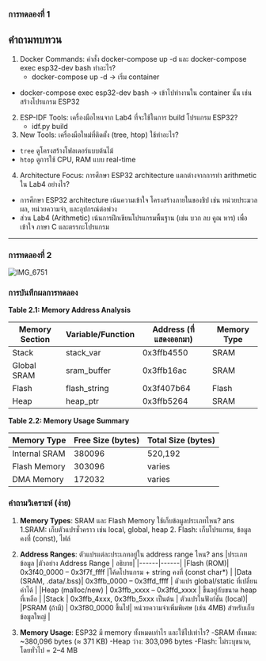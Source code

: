 
 ### การทดลองที่ 1
## คำถามทบทวน

1. Docker Commands: คำสั่ง docker-compose up -d และ docker-compose exec esp32-dev bash ทำอะไร?
   - docker-compose up -d → เริ่ม container
 - docker-compose exec esp32-dev bash → เข้าไปทำงานใน container นั้น เช่น สร้างโปรแกรม ESP32
2. ESP-IDF Tools: เครื่องมือไหนจาก Lab4 ที่จะใช้ในการ build โปรแกรม ESP32?
   - idf.py build
3. New Tools: เครื่องมือใหม่ที่ติดตั้ง (tree, htop) ใช้ทำอะไร?
 
  - `tree`      ดูโครงสร้างโฟลเดอร์แบบต้นไม้   
  - `htop`      ดูการใช้ CPU, RAM แบบ real-time 
  4. Architecture Focus: การศึกษา ESP32 architecture แตกต่างจากการทำ arithmetic ใน Lab4 อย่างไร?
- การศึกษา ESP32 architecture เน้นความเข้าใจ โครงสร้างภายในของชิป เช่น หน่วยประมวลผล, หน่วยความจำ, และอุปกรณ์ต่อพ่วง
 - ส่วน Lab4 (Arithmetic) เน้นการฝึกเขียนโปรแกรมพื้นฐาน (เช่น บวก ลบ คูณ หาร) เพื่อเข้าใจ ภาษา C และตรรกะโปรแกรม
------------------------------------------
### การทดลองที่ 2
![IMG_6751](https://github.com/user-attachments/assets/20248fad-0b7c-47d2-8147-769c7999db1c)
### การบันทึกผลการทดลอง 

**Table 2.1: Memory Address Analysis**

| Memory Section | Variable/Function | Address (ที่แสดงออกมา) | Memory Type |
|----------------|-------------------|----------------------|-------------|
| Stack | stack_var | 0x3ffb4550 | SRAM |
| Global SRAM | sram_buffer | 0x3ffb16ac | SRAM |
| Flash | flash_string | 0x3f407b64 | Flash |
| Heap | heap_ptr | 0x3ffb5264 | SRAM |

**Table 2.2: Memory Usage Summary**

| Memory Type | Free Size (bytes) | Total Size (bytes) |
|-------------|-------------------|--------------------|
| Internal SRAM | 380096 | 520,192 |
| Flash Memory | 303096 | varies |
| DMA Memory | 172032| varies |

### คำถามวิเคราะห์ (ง่าย)

1. **Memory Types**: SRAM และ Flash Memory ใช้เก็บข้อมูลประเภทไหน?
   ans   1.SRAM: เก็บตัวแปรชั่วคราว เช่น local, global, heap
         2. Flash: เก็บโปรแกรม, ข้อมูลคงที่ (const), ไฟล์
   
3. **Address Ranges**: ตัวแปรแต่ละประเภทอยู่ใน address range ไหน?
   ans
   |ประเภทข้อมูล	|ตัวอย่าง Address Range |	อธิบาย|
   |------|------|
   |Flash (ROM)|	0x3f40_0000 – 0x3f7f_ffff	|โค้ดโปรแกรม + string คงที่ (const char*) |
   |Data (SRAM, .data/.bss)|	0x3ffb_0000 – 0x3ffd_ffff |	ตัวแปร global/static ที่เปลี่ยนค่าได้ |
   |Heap (malloc/new) |	0x3ffb_xxxx – 0x3ffd_xxxx	 | ขึ้นอยู่กับขนาด heap ที่เหลือ |
   |Stack |	0x3ffb_4xxx, 0x3ffb_5xxx เป็นต้น |	ตัวแปรในฟังก์ชัน (local)|
   |PSRAM (ถ้ามี)	| 0x3f80_0000 ขึ้นไป|	หน่วยความจำเพิ่มพิเศษ (เช่น 4MB) สำหรับเก็บข้อมูลใหญ่ |
5. **Memory Usage**: ESP32 มี memory ทั้งหมดเท่าไร และใช้ไปเท่าไร?
 -SRAM ทั้งหมด: ~380,096 bytes (≈ 371 KB)
-Heap ว่าง: 303,096 bytes
-Flash: ไม่ระบุขนาด, โดยทั่วไป = 2–4 MB

